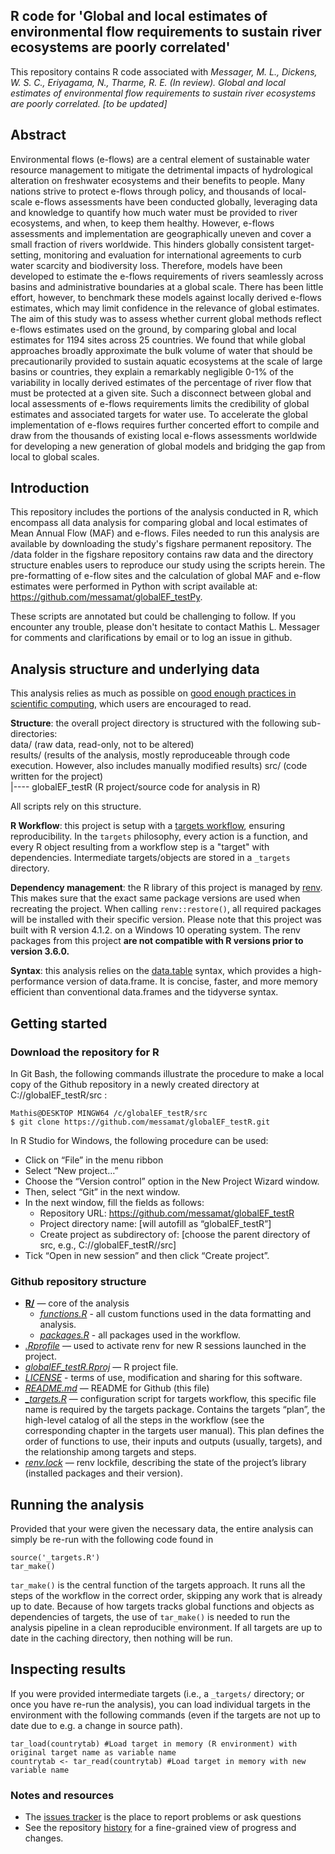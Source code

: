 ## R code for 'Global and local estimates of environmental flow requirements to sustain river ecosystems are poorly correlated'

This repository contains R code associated with _Messager, M. L., Dickens, W. S. C., Eriyagama, N., Tharme, R. E. (In review). Global and local estimates of environmental flow requirements to sustain river ecosystems are poorly correlated. [to be updated]_

## Abstract
Environmental flows (e-flows) are a central element of sustainable water resource management to mitigate the detrimental impacts of hydrological alteration on freshwater ecosystems and their benefits to people. Many nations strive to protect e-flows through policy, and thousands of local-scale e-flows assessments have been conducted globally, leveraging data and knowledge to quantify how much water must be provided to river ecosystems, and when, to keep them healthy. However, e-flows assessments and implementation are geographically uneven and cover a small fraction of rivers worldwide. This hinders globally consistent target-setting, monitoring and evaluation for international agreements to curb water scarcity and biodiversity loss. Therefore, models have been developed to estimate the e-flows requirements of rivers seamlessly across basins and administrative boundaries at a global scale. There has been little effort, however, to benchmark these models against locally derived e-flows estimates, which may limit confidence in the relevance of global estimates. The aim of this study was to assess whether current global methods reflect e-flows estimates used on the ground, by comparing global and local estimates for 1194 sites across 25 countries. We found that while global approaches broadly approximate the bulk volume of water that should be precautionarily provided to sustain aquatic ecosystems at the scale of large basins or countries, they explain a remarkably negligible 0-1% of the variability in locally derived estimates of the percentage of river flow that must be protected at a given site. Such a disconnect between global and local assessments of e-flows requirements limits the credibility of global estimates and associated targets for water use. To accelerate the global implementation of e-flows requires further concerted effort to compile and draw from the thousands of existing local e-flows assessments worldwide for developing a new generation of global models and bridging the gap from local to global scales.

## Introduction

This repository includes the portions of the analysis conducted in R, which encompass all data analysis for comparing global and local estimates
of Mean Annual Flow (MAF) and e-flows. Files needed to run this analysis are available by downloading the study's figshare permanent repository. 
The /data folder in the figshare repository contains raw data and the directory structure enables users to reproduce our 
study using the scripts herein. The pre-formatting of e-flow sites and the calculation of global MAF and e-flow estimates were performed
in Python with script available at: https://github.com/messamat/globalEF_testPy. 

These scripts are annotated but could be challenging to follow. If you encounter any trouble, please don't hesitate
to contact Mathis L. Messager for comments and clarifications by email or to log an issue in github.

## Analysis structure and underlying data

This analysis relies as much as possible on [good enough practices in scientific computing](https://journals.plos.org/ploscompbiol/article?id=10.1371/journal.pcbi.1005510), which users are encouraged to read.

**Structure**: the overall project directory is structured with the following sub-directories:  
data/ (raw data, read-only, not to be altered)  
results/ (results of the analysis, mostly reproduceable through code execution. However, also includes manually modified results)
src/ (code written for the project)  
|---- globalEF_testR (R project/source code for analysis in R)  

All scripts rely on this structure.

**R Workflow**: this project is setup with a [targets workflow](https://docs.ropensci.org/targets/), ensuring reproducibility.
In the `targets` philosophy, every action is a function, and every R object resulting from a workflow step is a "target" with dependencies.
Intermediate targets/objects are stored in a `_targets` directory. 

**Dependency management**: the R library of this project is managed by [renv](https://rstudio.github.io/renv/articles/renv.html).
This makes sure that the exact same package versions are used when recreating the project.
When calling `renv::restore()`, all required packages will be installed with their specific version. 
Please note that this project was built with R version 4.1.2. on a Windows 10 operating system.
The renv packages from this project **are not compatible with R versions prior to version 3.6.0.**

**Syntax**: this analysis relies on the [data.table](https://rdatatable.gitlab.io/data.table/) syntax, which provides a high-performance version of data.frame. It is concise, faster, and more memory efficient than conventional data.frames and the tidyverse syntax.

## Getting started
### Download the repository for R
In Git Bash, the following commands illustrate the procedure to make a local copy of the Github repository in a newly created directory at 
C://globalEF_testR/src :

```{r, engine = 'bash', eval = FALSE}
Mathis@DESKTOP MINGW64 /c/globalEF_testR/src
$ git clone https://github.com/messamat/globalEF_testR.git
```

In R Studio for Windows, the following procedure can be used:  

* Click on “File” in the menu ribbon  
* Select “New project…”  
* Choose the “Version control” option in the New Project Wizard window.
* Then, select “Git” in the next window.
* In the next window, fill the fields as follows:  
  * Repository URL: https://github.com/messamat/globalEF_testR
  * Project directory name: [will autofill as “globalEF_testR”]  
  * Create project as subdirectory of: [choose the parent directory of src, e.g., C://globalEF_testR//src]  
* Tick “Open in new session” and then click “Create project”.  


### Github repository structure
- [**R/**](https://github.com/messamat/globalEF_testR/tree/main/R) — core of the analysis
  - [*functions.R*](https://github.com/messamat/globalEF_testR/blob/main/R/functions.R) - all custom functions used in the data formatting and analysis. 
  - [*packages.R*](https://github.com/messamat/globalEF_testR/blob/main/R/packages.R) - all packages used in the workflow.
- [*.Rprofile*](https://github.com/messamat/globalEF_testR/blob/main/.Rprofile) — used to activate renv for new R sessions launched in the project.
- [*globalEF_testR.Rproj*](https://github.com/messamat/globalEF_testR/blob/main/GeneticScaling.Rproj) — R project file.
- [*LICENSE*](https://github.com/messamat/globalEF_testR/blob/main/LICENSE) - terms of use, modification and sharing for this software.
- [*README.md*](https://github.com/messamat/globalEF_testR/blob/main/README.md) — README for Github (this file)
- [*\_targets.R*](https://github.com/messamat/globalEF_testR/blob/main/_targets.R) — configuration script for targets workflow,  this specific file name is required by the targets package. Contains the targets “plan”, the high-level catalog of all the steps in the workflow (see the corresponding chapter in the targets user manual). This plan defines the order of functions to use, their inputs and outputs (usually, targets), and the relationship among targets and steps.
- [*renv.lock*](https://github.com/messamat/globalEF_testR/blob/main/renv.lock) — renv lockfile, describing the state of the project’s library (installed packages and their version).


## Running the analysis
Provided that your were given the necessary data, the entire analysis can simply be re-run with the following code found in 
```{r rmake, eval = FALSE}
source('_targets.R')
tar_make()
```
`tar_make()` is the central function of the targets approach. It runs all the steps of the workflow in the correct order, skipping any work that is already up to date. Because of how targets tracks global functions and objects as dependencies of targets, the use of `tar_make()`  is needed to run the analysis pipeline in a clean reproducible environment. If all targets are up to date in the caching directory, then nothing will be run.

## Inspecting results
If you were provided intermediate targets (i.e., a `_targets/` directory; or once you have re-run the analysis), you can load individual targets in the environment with the following commands (even if the targets are not up to date due to e.g. a change in source path). 
``` {r loadtarg, eval = FALSE}
tar_load(countrytab) #Load target in memory (R environment) with original target name as variable name 
countrytab <- tar_read(countrytab) #Load target in memory with new variable name
```

### Notes and resources 
* The [issues tracker](https://github.com/messamat/globalEF_testR/issues) is the place to report problems or ask questions 
* See the repository [history](https://github.com/messamat/globalEF_testR/issues/commits/master) for a fine-grained view of progress and changes.
